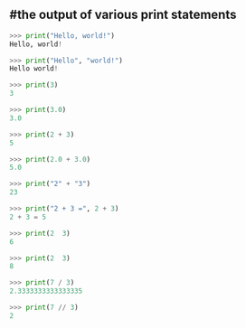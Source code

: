 #the output of various print statements
---

```py
>>> print("Hello, world!")
Hello, world!
```


```py
>>> print("Hello", "world!")
Hello world!
```


```py
>>> print(3)
3
```


```py
>>> print(3.0)
3.0
```


```py
>>> print(2 + 3)
5
```


```py
>>> print(2.0 + 3.0)
5.0
```


```py
>>> print("2" + "3")
23
```


```py
>>> print("2 + 3 =", 2 + 3)
2 + 3 = 5
```


```py
>>> print(2  3)
6
```


```py
>>> print(2  3)
8
```


```py
>>> print(7 / 3)
2.3333333333333335
```


```py
>>> print(7 // 3)
2
```
